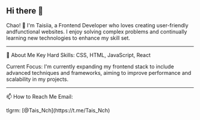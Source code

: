 ## Hi there 👋

Chao! 👋 I'm Taisiia, a Frontend Developer who loves creating user-friendly andfunctional websites. 
I enjoy solving complex problems and continually learning new technologies to enhance my skill set.
<hr>
🚀 About Me
Key Hard Skills: CSS, HTML, JavaScript, React
<p>
  Current Focus: I'm currently expanding my frontend stack to include advanced techniques and frameworks, aiming to improve performance and scalability in my projects.
</p>
<hr>
📫 How to Reach Me 
Email: <a href="mailto:vlad@webref.ru"></a>
<p> tlgrm: [@Tais_Nch](https://t.me/Tais_Nch) </p>
